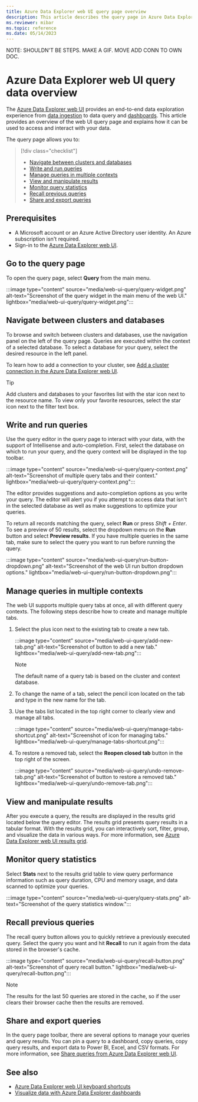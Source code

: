 ```yaml
---
title: Azure Data Explorer web UI query page overview
description: This article describes the query page in Azure Data Explorer web UI.
ms.reviewer: mibar
ms.topic: reference
ms.date: 05/14/2023
---
```


NOTE: SHOULDN'T BE STEPS. MAKE A GIF. MOVE ADD CONN TO OWN DOC.

# Azure Data Explorer web UI query data overview

The [Azure Data Explorer web UI](https://dataexplorer.azure.com) provides an end-to-end data exploration experience from [data ingestion](ingest-data-wizard.md) to data query and [dashboards](azure-data-explorer-dashboards.md). This article provides an overview of the web UI query page and explains how it can be used to access and interact with your data.

The query page allows you to:

> [!div class="checklist"]
>
> * [Navigate between clusters and databases](#navigate-between-clusters-and-databases)
> * [Write and run queries](#write-and-run-queries)
> * [Manage queries in multiple contexts](#manage-queries-in-multiple-contexts)
> * [View and manipulate results](#view-and-manipulate-results)
> * [Monitor query statistics](#monitor-query-statistics)
> * [Recall previous queries](#recall-previous-queries)
> * [Share and export queries](#share-and-export-queries)

## Prerequisites

* A Microsoft account or an Azure Active Directory user identity. An Azure subscription isn't required.
* Sign-in to the [Azure Data Explorer web UI](https://dataexplorer.azure.com/).

## Go to the query page

To open the query page, select **Query** from the main menu.

:::image type="content" source="media/web-ui-query/query-widget.png" alt-text="Screenshot of the query widget in the main menu of the web UI." lightbox="media/web-ui-query/query-widget.png":::

## Navigate between clusters and databases

To browse and switch between clusters and databases, use the navigation panel on the left of the query page. Queries are executed within the context of a selected database. To select a database for your query, select the desired resource in the left panel.

To learn how to add a connection to your cluster, see [Add a cluster connection in the Azure Data Explorer web UI](add-cluster-connection.md).

> [!TIP]
> Add clusters and databases to your favorites list with the star icon next to the resource name. To view only your favorite resources, select the star icon next to the filter text box.

## Write and run queries

Use the query editor in the query page to interact with your data, with the support of Intellisense and auto-completion. First, select the database on which to run your query, and the query context will be displayed in the top toolbar.

:::image type="content" source="media/web-ui-query/query-context.png" alt-text="Screenshot of multiple query tabs and their context." lightbox="media/web-ui-query/query-context.png":::

The editor provides suggestions and auto-completion options as you write your query. The editor will alert you if you attempt to access data that isn't in the selected database as well as make suggestions to optimize your queries.

To return all records matching the query, select **Run** or press *Shift + Enter*. To see a preview of 50 results, select the dropdown menu on the **Run** button and select **Preview results**. If you have multiple queries in the same tab, make sure to select the query you want to run before running the query.

:::image type="content" source="media/web-ui-query/run-button-dropdown.png" alt-text="Screenshot of the web UI run button dropdown options." lightbox="media/web-ui-query/run-button-dropdown.png":::

## Manage queries in multiple contexts

The web UI supports multiple query tabs at once, all with different query contexts. The following steps describe how to create and manage multiple tabs.

1. Select the plus icon next to the existing tab to create a new tab.

    :::image type="content" source="media/web-ui-query/add-new-tab.png" alt-text="Screenshot of button to add a new tab." lightbox="media/web-ui-query/add-new-tab.png":::

    > [!NOTE]
    > The default name of a query tab is based on the cluster and context database.

1. To change the name of a tab, select the pencil icon located on the tab and type in the new name for the tab.

1. Use the tabs list located in the top right corner to clearly view and manage all tabs.

    :::image type="content" source="media/web-ui-query/manage-tabs-shortcut.png" alt-text="Screenshot of icon for managing tabs." lightbox="media/web-ui-query/manage-tabs-shortcut.png":::

1. To restore a removed tab, select the **Reopen closed tab** button in the top right of the screen.

    :::image type="content" source="media/web-ui-query/undo-remove-tab.png" alt-text="Screenshot of button to restore a removed tab." lightbox="media/web-ui-query/undo-remove-tab.png":::

## View and manipulate results

After you execute a query, the results are displayed in the results grid located below the query editor. The results grid presents query results in a tabular format. With the results grid, you can interactively sort, filter, group, and visualize the data in various ways. For more information, see [Azure Data Explorer web UI results grid](web-results-grid.md).

## Monitor query statistics

Select **Stats** next to the results grid table to view query performance information such as query duration, CPU and memory usage, and data scanned to optimize your queries.

:::image type="content" source="media/web-ui-query/query-stats.png" alt-text="Screenshot of the query statistics window.":::

## Recall previous queries

The recall query button allows you to quickly retrieve a previously executed query. Select the query you want and hit **Recall** to run it again from the data stored in the browser's cache.

:::image type="content" source="media/web-ui-query/recall-button.png" alt-text="Screenshot of query recall button." lightbox="media/web-ui-query/recall-button.png":::

> [!NOTE]
> The results for the last 50 queries are stored in the cache, so if the user clears their browser cache then the results are removed.

## Share and export queries

In the query page toolbar, there are several options to manage your queries and query results. You can pin a query to a dashboard, copy queries, copy query results, and export data to Power BI, Excel, and CSV formats. For more information, see [Share queries from Azure Data Explorer web UI](web-share-queries.md).

## See also

* [Azure Data Explorer web UI keyboard shortcuts](web-ui-query-keyboard-shortcuts.md)
* [Visualize data with Azure Data Explorer dashboards](azure-data-explorer-dashboards.md)
